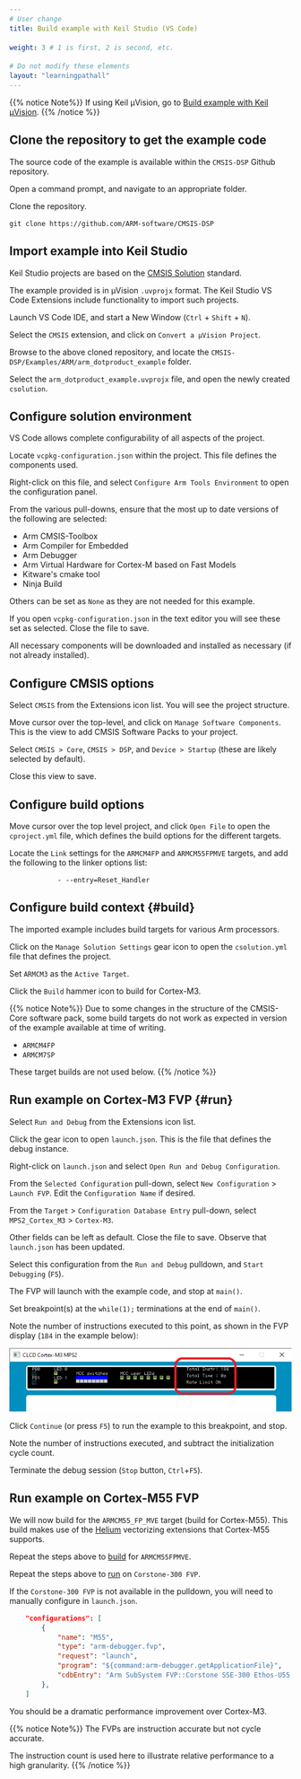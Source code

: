 ```yaml
---
# User change
title: Build example with Keil Studio (VS Code)

weight: 3 # 1 is first, 2 is second, etc.

# Do not modify these elements
layout: "learningpathall"
---
```

{{% notice  Note%}}
If using Keil μVision, go to [Build example with Keil μVision](..//mdk5/).
{{% /notice %}}

## Clone the repository to get the example code

The source code of the example is available within the `CMSIS-DSP` Github repository.

Open a command prompt, and navigate to an appropriate folder.

Clone the repository.

``` command
git clone https://github.com/ARM-software/CMSIS-DSP
```

## Import example into Keil Studio

Keil Studio projects are based on the [CMSIS Solution](https://github.com/Open-CMSIS-Pack/cmsis-toolbox/blob/main/docs/YML-Input-Format.md) standard.

The example provided is in μVision `.uvprojx` format. The Keil Studio VS Code Extensions include functionality to import such projects.

Launch VS Code IDE, and start a New Window (`Ctrl` + `Shift`  + `N`).

Select the `CMSIS` extension, and click on `Convert a μVision Project`.

Browse to the above cloned repository, and locate the `CMSIS-DSP/Examples/ARM/arm_dotproduct_example` folder.

Select the `arm_dotproduct_example.uvprojx` file, and open the newly created `csolution`.

## Configure solution environment

VS Code allows complete configurability of all aspects of the project.

Locate `vcpkg-configuration.json` within the project. This file defines the components used.

Right-click on this file, and select `Configure Arm Tools Environment` to open the configuration panel.

From the various pull-downs, ensure that the most up to date versions of the following are selected:

* Arm CMSIS-Toolbox
* Arm Compiler for Embedded
* Arm Debugger
* Arm Virtual Hardware for Cortex-M based on Fast Models
* Kitware's cmake tool
* Ninja Build

Others can be set as `None` as they are not needed for this example.

If you open `vcpkg-configuration.json` in the text editor you will see these set as selected. Close the file to save.

All necessary components will be downloaded and installed as necessary (if not already installed).

## Configure CMSIS options

Select `CMSIS` from the Extensions icon list. You will see the project structure.

Move cursor over the top-level, and click on `Manage Software Components`. This is the view to add CMSIS Software Packs to your project.

Select `CMSIS > Core`, `CMSIS > DSP`, and `Device > Startup` (these are likely selected by default).

Close this view to save.

## Configure build options

Move cursor over the top level project, and click `Open File` to open the `cproject.yml` file, which defines the build options for the different targets.

Locate the `Link` settings for the `ARMCM4FP` and `ARMCM55FPMVE` targets, and add the following to the linker options list:
```command
            - --entry=Reset_Handler
```

## Configure build context {#build}

The imported example includes build targets for various Arm processors. 

Click on the `Manage Solution Settings` gear icon to open the `csolution.yml` file that defines the project.

Set `ARMCM3` as the `Active Target`.

Click the `Build` hammer icon to build for Cortex-M3.

{{% notice  Note%}}
Due to some changes in the structure of the CMSIS-Core software pack, some build targets do not work as expected in version of the example available at time of writing.

* `ARMCM4FP`
* `ARMCM7SP`

These target builds are not used below.
{{% /notice %}}

## Run example on Cortex-M3 FVP {#run}

Select `Run and Debug` from the Extensions icon list.

Click the gear icon to open `launch.json`. This is the file that defines the debug instance.

Right-click on `launch.json` and select `Open Run and Debug Configuration`.

From the `Selected Configuration` pull-down, select `New Configuration` > `Launch FVP`. Edit the `Configuration Name` if desired.

From the `Target` > `Configuration Database Entry` pull-down, select `MPS2_Cortex_M3` > `Cortex-M3`.

Other fields can be left as default. Close the file to save. Observe that `launch.json` has been updated.

Select this configuration from the `Run and Debug` pulldown, and `Start Debugging` (`F5`).

The FVP will launch with the example code, and stop at `main()`.

Set breakpoint(s) at the `while(1);` terminations at the end of `main()`.

Note the number of instructions executed to this point, as shown in the FVP display (`184` in the example below):

![FVP Display #center](images/fvp.png)

Click `Continue` (or press `F5`) to run the example to this breakpoint, and stop.

Note the number of instructions executed, and subtract the initialization cycle count.

Terminate the debug session (`Stop` button, `Ctrl`+`F5`).

## Run example on Cortex-M55 FVP

We will now build for the `ARMCM55_FP_MVE` target (build for Cortex-M55). This build makes use of the [Helium](https://www.arm.com/technologies/helium) vectorizing extensions that Cortex-M55 supports.

Repeat the steps above to [build](#build) for `ARMCM55FPMVE`.

Repeat the steps above to [run](#run) on `Corstone-300 FVP`.

If the `Corstone-300 FVP` is not available in the pulldown, you will need to manually configure in `launch.json`.
```json
    "configurations": [
        {
            "name": "M55",
            "type": "arm-debugger.fvp",
            "request": "launch",
            "program": "${command:arm-debugger.getApplicationFile}",
            "cdbEntry": "Arm SubSystem FVP::Corstone SSE-300 Ethos-U55 (MPS3)::Bare Metal Debug::Bare Metal Debug::Cortex-M55"
        },
    ]
```
You should be a dramatic performance improvement over Cortex-M3.

{{% notice  Note%}}
The FVPs are instruction accurate but not cycle accurate.

The instruction count is used here to illustrate relative performance to a high granularity.
{{% /notice %}}
